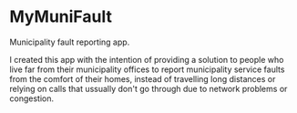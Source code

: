 # MyMuniFault
Municipality fault reporting app.

I created this app with the intention of providing a solution to people who live far from their municipality offices to report municipality service faults from the comfort of their homes, instead of travelling long distances or relying on calls that ussually don't go through due to network problems or congestion.


